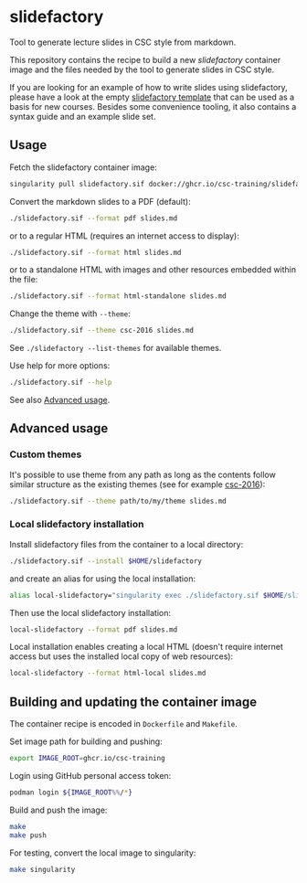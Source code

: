 # slidefactory

Tool to generate lecture slides in CSC style from markdown.

This repository contains the recipe to build a new *slidefactory* container
image and the files needed by the tool to generate slides in CSC style.

If you are looking for an example of how to write slides using slidefactory,
please have a look at the empty
[slidefactory template](https://github.com/csc-training/slidefactory-template)
that can be used as a basis for new courses. Besides some convenience tooling,
it also contains a syntax guide and an example slide set.


## Usage

Fetch the slidefactory container image:
```bash
singularity pull slidefactory.sif docker://ghcr.io/csc-training/slidefactory:2.0.0
```

Convert the markdown slides to a PDF (default):
```bash
./slidefactory.sif --format pdf slides.md
```
or to a regular HTML (requires an internet access to display):
```bash
./slidefactory.sif --format html slides.md
```
or to a standalone HTML with images and other resources embedded within the file:
```bash
./slidefactory.sif --format html-standalone slides.md
```

Change the theme with `--theme`:
```bash
./slidefactory.sif --theme csc-2016 slides.md
```
See `./slidefactory --list-themes` for available themes.

Use help for more options:
```bash
./slidefactory.sif --help
```
See also [Advanced usage](#advanced-usage).


## Advanced usage


### Custom themes

It's possible to use theme from any path as long as the contents
follow similar structure as the existing themes
(see for example [csc-2016](theme/csc-2016)):
```bash
./slidefactory.sif --theme path/to/my/theme slides.md
```

### Local slidefactory installation

Install slidefactory files from the container to a local directory:
```bash
./slidefactory.sif --install $HOME/slidefactory
```
and create an alias for using the local installation:
```bash
alias local-slidefactory="singularity exec ./slidefactory.sif $HOME/slidefactory/convert.py"
```

Then use the local slidefactory installation:
```bash
local-slidefactory --format pdf slides.md
```

Local installation enables creating a local HTML
(doesn't require internet access but uses
the installed local copy of web resources):
```bash
local-slidefactory --format html-local slides.md
```


## Building and updating the container image

The container recipe is encoded in `Dockerfile` and `Makefile`.

Set image path for building and pushing:
```bash
export IMAGE_ROOT=ghcr.io/csc-training
```

Login using GitHub personal access token:
```bash
podman login ${IMAGE_ROOT%%/*}
```

Build and push the image:
```bash
make
make push
```

For testing, convert the local image to singularity:
```bash
make singularity
```
